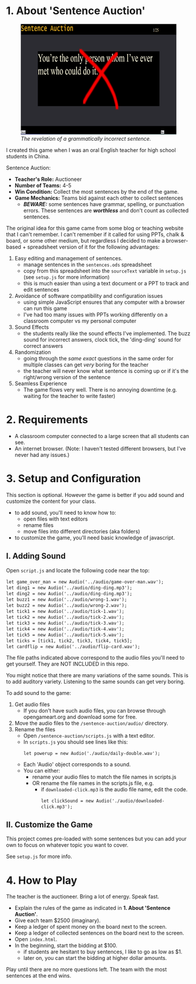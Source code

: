 # 1. About **'Sentence Auction'**

<figure>
  <img src="../00_img-readme/sentence-auction-wrong-answer.png" width="700px" height="300px">
  <figcaption><i>The revelation of a grammatically incorrect sentence.</i></figcaption>
</figure>

I created this game when I was an oral English teacher for high school students in China. 

Sentence Auction:
  * **Teacher's Role:** Auctioneer
  * **Number of Teams:** 4-5
  * **Win Condition:** Collect the most sentences by the end of the game.
  * **Game Mechanics:** Teams bid against each other to collect sentences
    - ***BEWARE:*** some sentences have grammar, spelling, or punctuation errors. These sentences are ***worthless*** and don't count as collected sentences.

The original idea for this game came from some blog or teaching website that I can't remember. I can't remember if it called for using PPTs, chalk & board, or some other medium, but regardless I decided to make a browser-based + spreadsheet version of it for the following advantages:
  1. Easy editing and management of sentences.
      - manage sentences in the `sentences.ods` spreadsheet
      - copy from this spreadsheet into the `sourceText` variable in `setup.js` (see `setup.js` for more information)
      - this is much easier than using a text document or a PPT to track and edit sentences
  1. Avoidance of software compatibility and configuration issues
      - using simple JavaScript ensures that any computer with a browser can run this game
      - I've had too many issues with PPTs working differently on a classroom computer vs my personal computer
  1. Sound Effects
      - the students really like the sound effects I've implemented. The buzz sound for incorrect answers, clock tick, the 'ding-ding' sound for correct answers
  1. Randomization
      - going through the *same exact* questions in the same order for multiple classes can get *very* boring for the teacher
      - the teacher will never know what sentence is coming up or if it's the right/wrong version of the sentence
  1. Seamless Experience
      - The game flows very well. There is no annoying downtime (e.g. waiting for the teacher to write faster)

# 2. Requirements

  * A classroom computer connected to a large screen that all students can see.
  * An internet browser. (Note: I haven't tested different browsers, but I've never had any issues.)

# 3. Setup and Configuration

This section is optional. However the game is better if you add sound and customize the content for your class.
  * to add sound, you'll need to know how to:
    - open files with text editors 
    - rename files
    - move files into different directories (aka folders)
  * to customize the game, you'll need basic knowledge of javascript.

## I. Adding Sound

Open `script.js` and locate the following code near the top:
```
let game_over_man = new Audio('../audio/game-over-man.wav');
let ding1 = new Audio('../audio/ding-ding.mp3');
let ding2 = new Audio('../audio/ding-ding.mp3');
let buzz1 = new Audio('../audio/wrong-1.wav');
let buzz2 = new Audio('../audio/wrong-2.wav');
let tick1 = new Audio('../audio/tick-1.wav');
let tick2 = new Audio('../audio/tick-2.wav');
let tick3 = new Audio('../audio/tick-3.wav');
let tick4 = new Audio('../audio/tick-4.wav');
let tick5 = new Audio('../audio/tick-5.wav');
let ticks = [tick1, tick2, tick3, tick4, tick5];
let cardflip = new Audio('../audio/flip-card.wav');
```

The file paths indicated above correspond to the audio files you'll need to get yourself. They are NOT INCLUDED in this repo. 

You might notice that there are many variations of the same sounds. This is to add auditory variety. Listening to the same sounds can get very boring.

To add sound to the game:
1. Get audio files
    - If you don't have such audio files, you can browse through opengameart.org and download some for free. 
1. Move the audio files to the `/sentence-auction/audio/` directory.
1. Rename the files
    - Open `/sentence-auction/scripts.js` with a text editor.
    - In `scripts.js` you should see lines like this:
        ```
        let powerup = new Audio('./audio/daily-double.wav');
        ```
    - Each 'Audio' object corresponds to a sound.
    - You can either:
      * rename your audio files to match the file names in scripts.js 
      * OR rename the file names in the scripts.js file, e.g. 
        - if `downloaded-click.mp3` is the audio file name, edit the code.
           ```
           let clickSound = new Audio('./audio/downloaded-click.mp3');
           ```

## II. Customize the Game

This project comes pre-loaded with some sentences but you can add your own to focus on whatever topic you want to cover.

See `setup.js` for more info.

# 4. How to Play

The teacher is the auctioneer. Bring a lot of energy. Speak fast.

* Explain the rules of the game as indicated in **1. About 'Sentence Auction'**.
* Give each team $2500 (imaginary). 
* Keep a ledger of spent money on the board next to the screen.
* Keep a ledger of collected sentences on the board next to the screen.
* Open `index.html`.
* In the beginning, start the bidding at $100.
  - if students are hesitant to buy sentences, I like to go as low as $1.
  - later on, you can start the bidding at higher dollar amounts.

Play until there are no more questions left. The team with the most sentences at the end wins.
